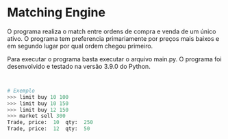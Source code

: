 # Matching Engine
 
 O programa realiza o match entre ordens de compra e venda de um único ativo. O programa tem preferencia primariamente por preços mais baixos
 e em segundo lugar por qual ordem chegou primeiro.
 
 Para executar o programa basta executar o arquivo main.py. O programa foi desenvolvido e testado na versão 3.9.0 do Python.

```python


# Exemplo
>>> limit buy 10 100
>>> limit buy 10 150
>>> limit buy 12 150
>>> market sell 300
Trade, price:  10  qty:  250
Trade, price:  12  qty:  50 
```


